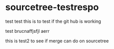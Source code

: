# sourcetree-testrespo

test test this is to test if the git hub is working

test brucnaffjsfjl aerr

this is test2 to see if merge can do on sourcetree